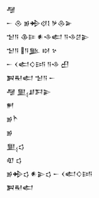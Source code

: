 <div class='block'>
<div class='line'>𒆷</div>
<div class='line'>𒀸 𒊮 𒂊𒄈𒋼𒋙 𒃻𒁲𒅕</div>
<div class='line'>𒈠𒀀 𒆠𒄿 𒀭𒈾𒅗 𒀀𒈾𒆪𒉌</div>
<div class='line'>𒈠𒀀 𒀀𒆥 𒊭 𒆳</div>
<div class='line'>𒀸 𒌋𒅗𒄭𒅀 𒀀𒈾 𒌷</div>
<div class='line'>𒀉𒊑𒅗 𒈠𒀀 𒀸</div>
<div class='line'>𒆷 𒅅𒋗𒁕𒉌</div>
<div class='line'>𒂍</div>
<div class='line'>𒂊𒋻</div>
<div class='line'>𒂊</div>
<div class='line'>𒅅𒌓</div>
<div class='line'>𒊏 𒌓</div>
<div class='line'>𒂊𒄈𒌓 𒀭𒉌𒌓 𒀸 𒌋𒅗𒄭𒅀</div>
<div class='line'>𒀉𒊑𒅗</div>
</div>
